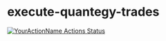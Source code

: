 # execute-quantegy-trades
[![YourActionName Actions Status](https://github.com/quantegytrading/execute-quantegy-trades/workflows/sls-deploy/badge.svg?branch=main)](https://github.com/quantegytrading/execute-quantegy-trades/actions)

